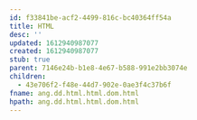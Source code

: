 ```yaml
---
id: f33841be-acf2-4499-816c-bc40364ff54a
title: HTML
desc: ''
updated: 1612940987077
created: 1612940987077
stub: true
parent: 7146e24b-b1e8-4e67-b588-991e2bb3074e
children:
  - 43e706f2-f48e-44d7-902e-0ae3f4c37b6f
fname: ang.dd.html.html.dom.html
hpath: ang.dd.html.html.dom.html
---
```



